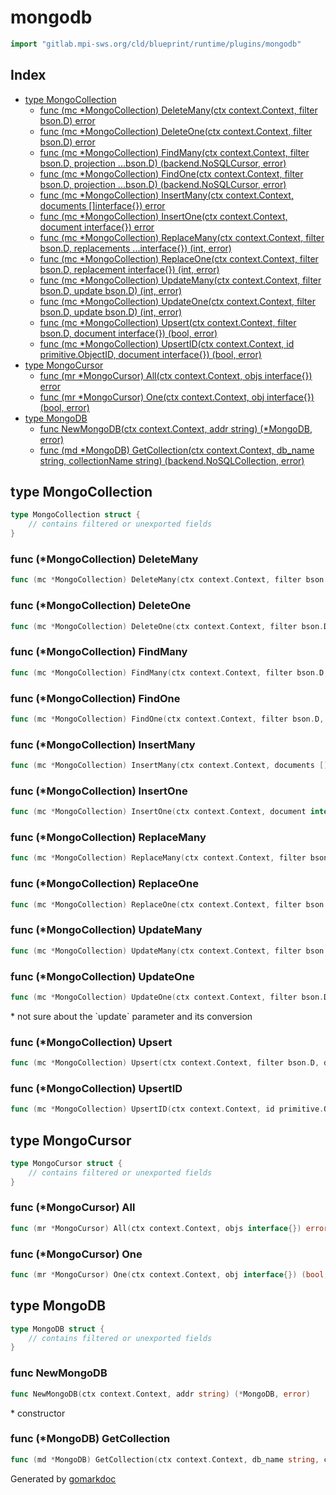<!-- Code generated by gomarkdoc. DO NOT EDIT -->

# mongodb

```go
import "gitlab.mpi-sws.org/cld/blueprint/runtime/plugins/mongodb"
```

## Index

- [type MongoCollection](<#MongoCollection>)
  - [func \(mc \*MongoCollection\) DeleteMany\(ctx context.Context, filter bson.D\) error](<#MongoCollection.DeleteMany>)
  - [func \(mc \*MongoCollection\) DeleteOne\(ctx context.Context, filter bson.D\) error](<#MongoCollection.DeleteOne>)
  - [func \(mc \*MongoCollection\) FindMany\(ctx context.Context, filter bson.D, projection ...bson.D\) \(backend.NoSQLCursor, error\)](<#MongoCollection.FindMany>)
  - [func \(mc \*MongoCollection\) FindOne\(ctx context.Context, filter bson.D, projection ...bson.D\) \(backend.NoSQLCursor, error\)](<#MongoCollection.FindOne>)
  - [func \(mc \*MongoCollection\) InsertMany\(ctx context.Context, documents \[\]interface\{\}\) error](<#MongoCollection.InsertMany>)
  - [func \(mc \*MongoCollection\) InsertOne\(ctx context.Context, document interface\{\}\) error](<#MongoCollection.InsertOne>)
  - [func \(mc \*MongoCollection\) ReplaceMany\(ctx context.Context, filter bson.D, replacements ...interface\{\}\) \(int, error\)](<#MongoCollection.ReplaceMany>)
  - [func \(mc \*MongoCollection\) ReplaceOne\(ctx context.Context, filter bson.D, replacement interface\{\}\) \(int, error\)](<#MongoCollection.ReplaceOne>)
  - [func \(mc \*MongoCollection\) UpdateMany\(ctx context.Context, filter bson.D, update bson.D\) \(int, error\)](<#MongoCollection.UpdateMany>)
  - [func \(mc \*MongoCollection\) UpdateOne\(ctx context.Context, filter bson.D, update bson.D\) \(int, error\)](<#MongoCollection.UpdateOne>)
  - [func \(mc \*MongoCollection\) Upsert\(ctx context.Context, filter bson.D, document interface\{\}\) \(bool, error\)](<#MongoCollection.Upsert>)
  - [func \(mc \*MongoCollection\) UpsertID\(ctx context.Context, id primitive.ObjectID, document interface\{\}\) \(bool, error\)](<#MongoCollection.UpsertID>)
- [type MongoCursor](<#MongoCursor>)
  - [func \(mr \*MongoCursor\) All\(ctx context.Context, objs interface\{\}\) error](<#MongoCursor.All>)
  - [func \(mr \*MongoCursor\) One\(ctx context.Context, obj interface\{\}\) \(bool, error\)](<#MongoCursor.One>)
- [type MongoDB](<#MongoDB>)
  - [func NewMongoDB\(ctx context.Context, addr string\) \(\*MongoDB, error\)](<#NewMongoDB>)
  - [func \(md \*MongoDB\) GetCollection\(ctx context.Context, db\_name string, collectionName string\) \(backend.NoSQLCollection, error\)](<#MongoDB.GetCollection>)


<a name="MongoCollection"></a>
## type MongoCollection



```go
type MongoCollection struct {
    // contains filtered or unexported fields
}
```

<a name="MongoCollection.DeleteMany"></a>
### func \(\*MongoCollection\) DeleteMany

```go
func (mc *MongoCollection) DeleteMany(ctx context.Context, filter bson.D) error
```



<a name="MongoCollection.DeleteOne"></a>
### func \(\*MongoCollection\) DeleteOne

```go
func (mc *MongoCollection) DeleteOne(ctx context.Context, filter bson.D) error
```



<a name="MongoCollection.FindMany"></a>
### func \(\*MongoCollection\) FindMany

```go
func (mc *MongoCollection) FindMany(ctx context.Context, filter bson.D, projection ...bson.D) (backend.NoSQLCursor, error)
```



<a name="MongoCollection.FindOne"></a>
### func \(\*MongoCollection\) FindOne

```go
func (mc *MongoCollection) FindOne(ctx context.Context, filter bson.D, projection ...bson.D) (backend.NoSQLCursor, error)
```



<a name="MongoCollection.InsertMany"></a>
### func \(\*MongoCollection\) InsertMany

```go
func (mc *MongoCollection) InsertMany(ctx context.Context, documents []interface{}) error
```



<a name="MongoCollection.InsertOne"></a>
### func \(\*MongoCollection\) InsertOne

```go
func (mc *MongoCollection) InsertOne(ctx context.Context, document interface{}) error
```



<a name="MongoCollection.ReplaceMany"></a>
### func \(\*MongoCollection\) ReplaceMany

```go
func (mc *MongoCollection) ReplaceMany(ctx context.Context, filter bson.D, replacements ...interface{}) (int, error)
```



<a name="MongoCollection.ReplaceOne"></a>
### func \(\*MongoCollection\) ReplaceOne

```go
func (mc *MongoCollection) ReplaceOne(ctx context.Context, filter bson.D, replacement interface{}) (int, error)
```



<a name="MongoCollection.UpdateMany"></a>
### func \(\*MongoCollection\) UpdateMany

```go
func (mc *MongoCollection) UpdateMany(ctx context.Context, filter bson.D, update bson.D) (int, error)
```



<a name="MongoCollection.UpdateOne"></a>
### func \(\*MongoCollection\) UpdateOne

```go
func (mc *MongoCollection) UpdateOne(ctx context.Context, filter bson.D, update bson.D) (int, error)
```

\* not sure about the \`update\` parameter and its conversion

<a name="MongoCollection.Upsert"></a>
### func \(\*MongoCollection\) Upsert

```go
func (mc *MongoCollection) Upsert(ctx context.Context, filter bson.D, document interface{}) (bool, error)
```



<a name="MongoCollection.UpsertID"></a>
### func \(\*MongoCollection\) UpsertID

```go
func (mc *MongoCollection) UpsertID(ctx context.Context, id primitive.ObjectID, document interface{}) (bool, error)
```



<a name="MongoCursor"></a>
## type MongoCursor



```go
type MongoCursor struct {
    // contains filtered or unexported fields
}
```

<a name="MongoCursor.All"></a>
### func \(\*MongoCursor\) All

```go
func (mr *MongoCursor) All(ctx context.Context, objs interface{}) error
```



<a name="MongoCursor.One"></a>
### func \(\*MongoCursor\) One

```go
func (mr *MongoCursor) One(ctx context.Context, obj interface{}) (bool, error)
```



<a name="MongoDB"></a>
## type MongoDB



```go
type MongoDB struct {
    // contains filtered or unexported fields
}
```

<a name="NewMongoDB"></a>
### func NewMongoDB

```go
func NewMongoDB(ctx context.Context, addr string) (*MongoDB, error)
```

\* constructor

<a name="MongoDB.GetCollection"></a>
### func \(\*MongoDB\) GetCollection

```go
func (md *MongoDB) GetCollection(ctx context.Context, db_name string, collectionName string) (backend.NoSQLCollection, error)
```



Generated by [gomarkdoc](<https://github.com/princjef/gomarkdoc>)
